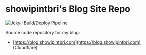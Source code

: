 # showipintbri's Blog Site Repo

[![Jekyll Build/Deploy Pipeline](https://github.com/showipintbri/showipintbri.github.io/actions/workflows/jekyll.yml/badge.svg)](https://github.com/showipintbri/showipintbri.github.io/actions/workflows/jekyll.yml)

Source code repository for my blog: 
- [https://blog.showipintbri.com](https://blog.showipintbri.com) \(Cloudflare\)
